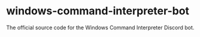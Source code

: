 # windows-command-interpreter-bot
The official source code for the Windows Command Interpreter Discord bot.
